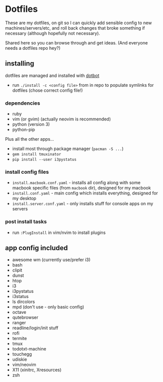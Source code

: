 

# Dotfiles

These are my dotfiles, on git so I can quickly add sensible config to new machines/servers/etc, and roll back changes that broke something if necessary (although hopefully not necessary).

Shared here so you can browse through and get ideas. (And everyone needs a dotfiles repo hey?)


## installing

dotfiles are managed and installed with [dotbot](https://github.com/anishathalye/dotbot)

- run `./install -c <config file>` from in repo to populate symlinks for dotfiles (chose correct config file!)


### dependencies

- ruby
- vim (or gvim) (actually neovim is recommended)
- python (version 3)
- python-pip

Plus all the other apps...

- install most through package manager (`pacman -S ...`)
- `gem install tmuxinator`
- `pip install --user i3pystatus`

### install config files

- `install.macbook.conf.yaml` - installs all config along with some macbook specific files (from `macbook` dir), designed for my macbook
- `install.conf.yaml` - main config which installs everything, designed for my desktop
- `install.server.conf.yaml` - only installs stuff for console apps on my servers


### post install tasks

- run `:PlugInstall` in vim/nvim to install plugins


## app config included

- awesome wm (currently use/prefer i3)
- bash
- clipit
- dunst
- htop
- i3
- i3pystatus
- i3status
- ls dircolors
- mpd (don't use - only basic config)
- octave
- qutebrowser
- ranger
- readline/login/init stuff
- rofi
- termite
- tmux
- todotxt-machine
- touchegg
- udiskie
- vim/neovim
- X11 (xinitrc, Xresources)
- zsh

